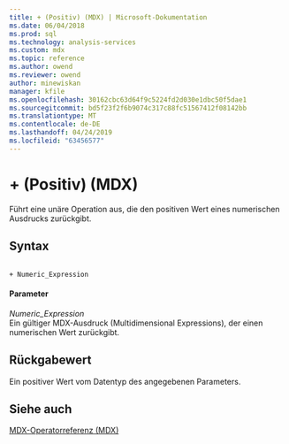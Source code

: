 ```yaml
---
title: + (Positiv) (MDX) | Microsoft-Dokumentation
ms.date: 06/04/2018
ms.prod: sql
ms.technology: analysis-services
ms.custom: mdx
ms.topic: reference
ms.author: owend
ms.reviewer: owend
author: minewiskan
manager: kfile
ms.openlocfilehash: 30162cbc63d64f9c5224fd2d030e1dbc50f5dae1
ms.sourcegitcommit: bd5f23f2f6b9074c317c88fc51567412f08142bb
ms.translationtype: MT
ms.contentlocale: de-DE
ms.lasthandoff: 04/24/2019
ms.locfileid: "63456577"
---
```

# <a name="-positive-mdx"></a>+ (Positiv) (MDX)


  Führt eine unäre Operation aus, die den positiven Wert eines numerischen Ausdrucks zurückgibt.  
  
## <a name="syntax"></a>Syntax  
  
```  
  
+ Numeric_Expression  
```  
  
#### <a name="parameters"></a>Parameter  
 *Numeric_Expression*  
 Ein gültiger MDX-Ausdruck (Multidimensional Expressions), der einen numerischen Wert zurückgibt.  
  
## <a name="return-value"></a>Rückgabewert  
 Ein positiver Wert vom Datentyp des angegebenen Parameters.  
  
## <a name="see-also"></a>Siehe auch  
 [MDX-Operatorreferenz &#40;MDX&#41;](../mdx/mdx-operator-reference-mdx.md)  
  
  
